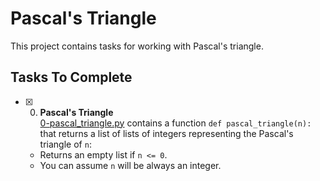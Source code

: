 # Pascal's Triangle

This project contains tasks for working with Pascal's triangle.

## Tasks To Complete

- [x] 0. **Pascal's Triangle**\
     [0-pascal_triangle.py](0-pascal_triangle.py) contains a function `def pascal_triangle(n):` that returns a list of lists of integers representing the Pascal's triangle of `n`:
  - Returns an empty list if `n <= 0`.
  - You can assume `n` will be always an integer.
